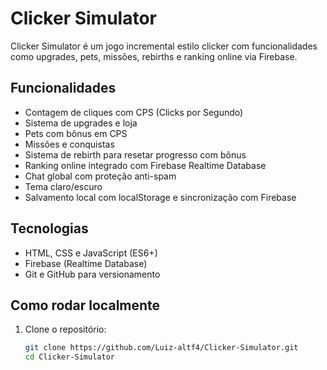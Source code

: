 # Clicker Simulator

Clicker Simulator é um jogo incremental estilo clicker com funcionalidades como upgrades, pets, missões, rebirths e ranking online via Firebase.

## Funcionalidades

- Contagem de cliques com CPS (Clicks por Segundo)
- Sistema de upgrades e loja
- Pets com bônus em CPS
- Missões e conquistas
- Sistema de rebirth para resetar progresso com bônus
- Ranking online integrado com Firebase Realtime Database
- Chat global com proteção anti-spam
- Tema claro/escuro
- Salvamento local com localStorage e sincronização com Firebase

## Tecnologias

- HTML, CSS e JavaScript (ES6+)
- Firebase (Realtime Database)
- Git e GitHub para versionamento

## Como rodar localmente

1. Clone o repositório:
   ```bash
   git clone https://github.com/Luiz-altf4/Clicker-Simulator.git
   cd Clicker-Simulator
